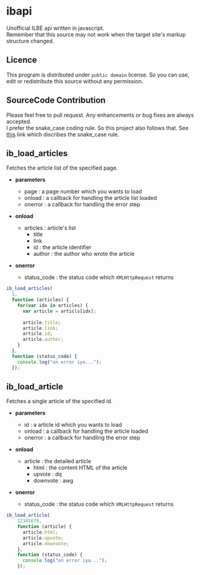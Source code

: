 ibapi
====
Unofficial ILBE api written in javascript.
<br>
Remember that this source may not work when the target site's markup structure changed.

Licence
----
This program is distributed under `public domain` license. So you can use, edit or redistribute this source without any permission.

SourceCode Contribution
----
Please feel free to pull request. Any enhancements or bug fixes are always accepted.<br>
I prefer the snake_case coding rule. So this project also follows that. See [this](http://zetawiki.com/wiki/%EC%8A%A4%EB%84%A4%EC%9D%B4%ED%81%AC_%ED%91%9C%EA%B8%B0%EB%B2%95) link which discribes the snake_case rule.

ib_load_articles
----
Fetches the article list of the specified page.

* __parameters__
  * page : a page number which you wants to load
  * onload : a callback for handling the article list loaded
  * onerror : a callback for handling the error step

* __onload__
  * articles : article's list
    * title
    * link
    * id : the article identifier
    * author : the author who wrote the article
* __onerror__
  * status_code : the status code which `XMLHttpRequest` returns

```js
ib_load_articles(
  1,
  function (articles) {
    for(var idx in articles) {
      var article = articls[idx];
      
      article.title;
      article.link;
      article.id;
      article.author;
    }
  },
  function (status_code) {
    console.log("on error iya...");
  });
```

ib_load_article
----
Fetches a single article of the specified id.

* __parameters__
  * id : a article id which you wants to load
  * onload : a callback for handling the article loaded
  * onerror : a callback for handling the error step
  
* __onload__
  * article : the detailed article
    * html : the content HTML of the article
    * upvote : dq
    * downvote : awg
* __onerror__
  * status_code : the status code which `XMLHttpRequest` returns

```js
ib_load_article(
    12345678,
    function (article) {
      article.html;
      article.upvote;
      article.downvote;
    },
    function (status_code) {
      console.log("on error iya...");
    });
```

